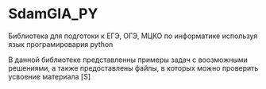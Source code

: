 # SdamGIA_PY
Библиотека для подготоки к ЕГЭ, ОГЭ, МЦКО по информатике используя язык програмировария python

В данной библиотеке представленны примеры задач с воозможными решениями, а также предоставлены файлы, в которых можно проверить усвоение материала [S]
